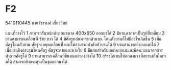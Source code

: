 # F2
5410110445 นายวัชรพงศ์ เชี่ยววิทย์

แผนที่วางไว้
1   สามารถรันหน้าต่างเกมขนาด 400x650 ออกมาได้
2   มียานอวกาศเป็นรูปสี่เหลี่ยม
3   ยานสามารถเคลื่อนที่ ซ้าย ขวา ได้
4   มีศัตรูหล่นมาจากด้านบน โดนตัวยานก็ไม่มีอะไรเกิดขึ้น
5   เมื่อศัตรูโดนตัวยาน ศัตรูจะหยุดเคลื่อนที่ และไม่สามารถบังคับตัวยานได้
6   ยานสามารถยิงออกมาได้
7   เมื่อยานยิงกระสุนโดนศัตรู ศัตรูจะตายและหายไป 
8   มีแถบสำหรับบอกคะแนนและคิดคะแนนจากการทำลายศัตรูได้
9   ยานสามารถเคลื่อนที่ขึ้นบนและลงล่างได้
10  สร้างไอเทมให้ตกลงมา เมื่อยานเก็บไอเทมได้ สามารถยิงกระสุนเป็นชุดออกมาได้
